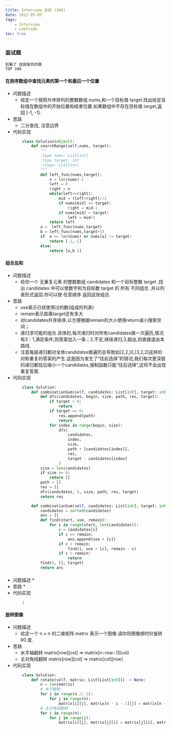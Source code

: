 ```yaml
---
title: Interview_总结 (166)
date: 2022-05-05
tags: 
    - Interview
    - Leetcode
toc: true
---
```


### 面试题
    别看了 这就是你的题
    TOP 100

<!-- more -->

#### 在排序数组中查找元素的第一个和最后一个位置
- 问题描述
    * 给定一个按照升序排列的整数数组 nums,和一个目标值 target.找出给定目标值在数组中的开始位置和结束位置.如果数组中不存在目标值 target,返回 [-1, -1].
- 思路
    * 二分查找, 注意边界
- 代码实现
    ```python
        class Solution(object):
            def searchRange(self,nums, target):
                """
                :type nums: List[int]
                :type target: int
                :rtype: List[int]
                """
                def left_func(nums,target):
                    n = len(nums)-1
                    left = 0
                    right = n
                    while(left<=right):
                        mid = (left+right)//2
                        if nums[mid] >= target:
                            right = mid-1
                        if nums[mid] < target:
                            left = mid+1
                    return left
                a =  left_func(nums,target)
                b = left_func(nums,target+1)
                if  a == len(nums) or nums[a] != target:
                    return [-1,-1]
                else:
                    return [a,b-1]
    ```

#### 组合总和
- 问题描述
    * 给你一个 无重复元素 的整数数组 candidates 和一个目标整数 target ,找出 candidates 中可以使数字和为目标数 target 的 所有 不同组合 ,并以列表形式返回.你可以按 任意顺序 返回这些组合.
- 思路
    * use表示已经使用过的数(组成的列表)
    * remain表示距离target还有多大
    * 对candidates升序排序,以方便根据remain的大小使用return减小搜索空间；
    * 递归求可能的组合.具体的,每次递归时对所有candidates做一次遍历,情况有3：1,满足条件,则答案加入一条；2,不足,继续递归,3,超出,则直接退出本路线.
    * 注意每层递归都对全体candidates做遍历会导致如[2,2,3],[3,2,2]这样的对称重复的答案的产生.这是因为发生了“往前选择”的情况,我们每次更深层的递归都往后缩小一个candidates,强制函数只能“往后选择”,这将不会出现重复答案.
- 代码实现
    ```python
        class Solution:
            def combinationSum(self, candidates: List[int], target: int) -> List[List[int]]:
                def dfs(candidates, begin, size, path, res, target):
                    if target < 0:
                        return
                    if target == 0:
                        res.append(path)
                        return
                    for index in range(begin, size):
                        dfs(
                            candidates,
                            index,
                            size,
                            path + [candidates[index]],
                            res,
                            target - candidates[index]
                        )
                size = len(candidates)
                if size == 0:
                    return []
                path = []
                res = []
                dfs(candidates, 0, size, path, res, target)
                return res

            def combinationSum(self, candidates: List[int], target: int) -> List[List[int]]:
                candidates = sorted(candidates)
                ans = []
                def find(start, use, remain):
                    for i in range(start, len(candidates)):
                        c = candidates[i]
                        if c == remain:
                            ans.append(use + [c])
                        if c < remain:
                            find(i, use + [c], remain - c)
                        if c > remain:
                            return
                find(0, [], target)
                return ans
    ```

#### 
- 问题描述
    * 
- 思路
    * 
- 代码实现
    ```python
        1
    ```


#### 旋转图像
- 问题描述
    * 给定一个 n × n 的二维矩阵 matrix 表示一个图像.请你将图像顺时针旋转 90 度.
- 思路
    * 水平轴翻转 matrix[row][col] ​=> matrix[n−row−1][col]
    * 主对角线翻转 matrix[row][col] => matrix[col][row]
- 代码实现
    ```python
        class Solution:
            def rotate(self, matrix: List[List[int]]) -> None:
                n = len(matrix)
                # 水平翻转
                for i in range(n // 2):
                    for j in range(n):
                        matrix[i][j], matrix[n - i - 1][j] = matrix[n - i - 1][j], matrix[i][j]
                # 主对角线翻转
                for i in range(n):
                    for j in range(i):
                        matrix[i][j], matrix[j][i] = matrix[j][i], matrix[i][j]
    ```

